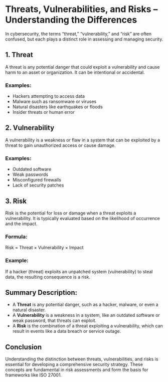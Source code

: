 # Threats, Vulnerabilities, and Risks – Understanding the Differences

In cybersecurity, the terms “threat,” “vulnerability,” and “risk” are often confused, but each plays a distinct role in assessing and managing security.

## 1. Threat

A threat is any potential danger that could exploit a vulnerability and cause harm to an asset or organization. It can be intentional or accidental.

### Examples:
- Hackers attempting to access data
- Malware such as ransomware or viruses
- Natural disasters like earthquakes or floods
- Insider threats or human error

## 2. Vulnerability

A vulnerability is a weakness or flaw in a system that can be exploited by a threat to gain unauthorized access or cause damage.

### Examples:
- Outdated software
- Weak passwords
- Misconfigured firewalls
- Lack of security patches

## 3. Risk

Risk is the potential for loss or damage when a threat exploits a vulnerability. It is typically evaluated based on the likelihood of occurrence and the impact.

### Formula:
Risk = Threat × Vulnerability × Impact

### Example:
If a hacker (threat) exploits an unpatched system (vulnerability) to steal data, the resulting consequence is a risk.

## Summary Description:

- A **Threat** is any potential danger, such as a hacker, malware, or even a natural disaster.
- A **Vulnerability** is a weakness in a system, like an outdated software or weak password, that threats can exploit.
- A **Risk** is the combination of a threat exploiting a vulnerability, which can result in events like a data breach or service outage.

## Conclusion

Understanding the distinction between threats, vulnerabilities, and risks is essential for developing a comprehensive security strategy. These concepts are fundamental in risk assessments and form the basis for frameworks like ISO 27001.